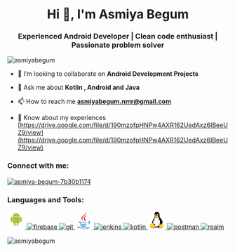 <h1 align="center">Hi 👋, I'm Asmiya Begum</h1>
<h3 align="center">Experienced Android Developer | Clean code enthusiast | Passionate problem solver</h3>

<p align="left"> <img src="https://komarev.com/ghpvc/?username=asmiyabegum&label=Profile%20views&color=0e75b6&style=flat" alt="asmiyabegum" /> </p>

- 👯 I’m looking to collaborate on **Android Development Projects**

- 💬 Ask me about **Kotlin , Android and Java**

- 📫 How to reach me **asmiyabegum.nmr@gmail.com**

- 📄 Know about my experiences [https://drive.google.com/file/d/190mzofpHNPw4AXR162UedAxz6IBeeUZ9/view](https://drive.google.com/file/d/190mzofpHNPw4AXR162UedAxz6IBeeUZ9/view)

<h3 align="left">Connect with me:</h3>
<p align="left">
<a href="https://linkedin.com/in/asmiya-begum-7b30b1174" target="blank"><img align="center" src="https://raw.githubusercontent.com/rahuldkjain/github-profile-readme-generator/master/src/images/icons/Social/linked-in-alt.svg" alt="asmiya-begum-7b30b1174" height="30" width="40" /></a>
</p>

<h3 align="left">Languages and Tools:</h3>
<p align="left"> <a href="https://developer.android.com" target="_blank" rel="noreferrer"> <img src="https://raw.githubusercontent.com/devicons/devicon/master/icons/android/android-original-wordmark.svg" alt="android" width="40" height="40"/> </a> <a href="https://firebase.google.com/" target="_blank" rel="noreferrer"> <img src="https://www.vectorlogo.zone/logos/firebase/firebase-icon.svg" alt="firebase" width="40" height="40"/> </a> <a href="https://git-scm.com/" target="_blank" rel="noreferrer"> <img src="https://www.vectorlogo.zone/logos/git-scm/git-scm-icon.svg" alt="git" width="40" height="40"/> </a> <a href="https://www.java.com" target="_blank" rel="noreferrer"> <img src="https://raw.githubusercontent.com/devicons/devicon/master/icons/java/java-original.svg" alt="java" width="40" height="40"/> </a> <a href="https://www.jenkins.io" target="_blank" rel="noreferrer"> <img src="https://www.vectorlogo.zone/logos/jenkins/jenkins-icon.svg" alt="jenkins" width="40" height="40"/> </a> <a href="https://kotlinlang.org" target="_blank" rel="noreferrer"> <img src="https://www.vectorlogo.zone/logos/kotlinlang/kotlinlang-icon.svg" alt="kotlin" width="40" height="40"/> </a> <a href="https://www.linux.org/" target="_blank" rel="noreferrer"> <img src="https://raw.githubusercontent.com/devicons/devicon/master/icons/linux/linux-original.svg" alt="linux" width="40" height="40"/> </a> <a href="https://postman.com" target="_blank" rel="noreferrer"> <img src="https://www.vectorlogo.zone/logos/getpostman/getpostman-icon.svg" alt="postman" width="40" height="40"/> </a> <a href="https://realm.io/" target="_blank" rel="noreferrer"> <img src="https://raw.githubusercontent.com/bestofjs/bestofjs-webui/8665e8c267a0215f3159df28b33c365198101df5/public/logos/realm.svg" alt="realm" width="40" height="40"/> </a> </p>

<p><img align="center" src="https://github-readme-stats.vercel.app/api/top-langs?username=asmiyabegum&show_icons=true&locale=en&layout=compact" alt="asmiyabegum" /></p>
